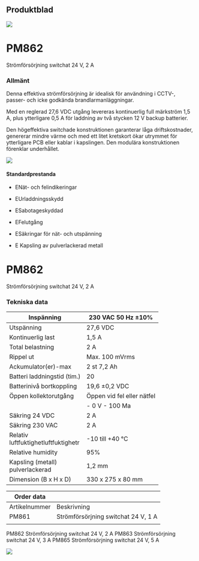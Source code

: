 ## Produktblad

![](images/_page_0_Picture_1.jpeg)

# PM862

Strömförsörjning switchat 24 V, 2 A

### Allmänt

Denna effektiva strömförsörjning är idealisk för användning i CCTV-, passer- och icke godkända brandlarmanläggningar.

Med en reglerad 27,6 VDC utgång levereras kontinuerlig full märkström 1,5 A, plus ytterligare 0,5 A för laddning av två stycken 12 V backup batterier.

Den högeffektiva switchade konstruktionen garanterar låga driftskostnader, genererar mindre värme och med ett litet kretskort ökar utrymmet för ytterligare PCB eller kablar i kapslingen. Den modulära konstruktionen förenklar underhållet.

![](images/_page_0_Picture_8.jpeg)

#### Standardprestanda

- ENät- och felindikeringar
- EUrladdningsskydd
- ESabotageskyddad
- EFelutgång

- ESäkringar för nät- och utspänning
- E Kapsling av pulverlackerad metall

# PM862

Strömförsörjning switchat 24 V, 2 A

### Tekniska data

| Inspänning                             | 230 VAC 50 Hz ±10%         |
|----------------------------------------|----------------------------|
| Utspänning                             | 27,6 VDC                   |
| Kontinuerlig last                      | 1,5 A                      |
| Total belastning                       | 2 A                        |
| Rippel ut                              | Max. 100 mVrms             |
| Ackumulator(er)-max                    | 2 st 7,2 Ah                |
| Batteri laddningstid (tim.)            | 20                         |
| Batterinivå bortkoppling               | 19,6 ±0,2 VDC              |
| Öppen kollektorutgång                  | Öppen vid fel eller nätfel |
|                                        | - 0 V - 100 Ma             |
| Säkring 24 VDC                         | 2 A                        |
| Säkring 230 VAC                        | 2 A                        |
| Relativ<br>luftfuktighetluftfuktighetr | -10 till +40 °C            |
| Relative humidity                      | 95%                        |
| Kapsling (metall)<br>pulverlackerad    | 1,2 mm                     |
| Dimension (B x H x D)                  | 330 x 275 x 80 mm          |

| Order data    |                                     |
|---------------|-------------------------------------|
| Artikelnummer | Beskrivning                         |
| PM861         | Strömförsörjning switchat 24 V, 1 A |
|               |                                     |

PM862 Strömförsörjning switchat 24 V, 2 A PM863 Strömförsörjning switchat 24 V, 3 A PM865 Strömförsörjning switchat 24 V, 5 A

![](images/_page_1_Picture_7.jpeg)